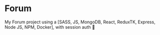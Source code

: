 # Forum
My Forum project using a [SASS, JS, MongoDB, React, ReduxTK, Express, Node JS, NPM, Docker], with session auth 👀
